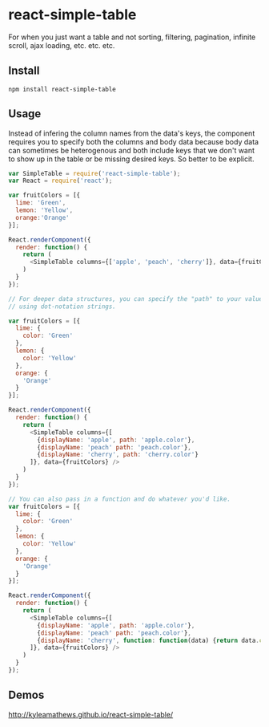 react-simple-table
==================

For when you just want a table and not sorting, filtering, pagination,
infinite scroll, ajax loading, etc. etc. etc.

## Install
`npm install react-simple-table`

## Usage
Instead of infering the column names from the data's keys, the component
requires you to specify both the columns and body data
because body data can sometimes be heterogenous and both include keys
that we don't want to show up in the table or be missing desired keys. So better
to be explicit.

````javascript
var SimpleTable = require('react-simple-table');
var React = require('react');

var fruitColors = [{
  lime: 'Green',
  lemon: 'Yellow',
  orange:'Orange'
}];

React.renderComponent({
  render: function() {
    return (
      <SimpleTable columns={['apple', 'peach', 'cherry']}, data={fruitColors} />
    )
  }
});

// For deeper data structures, you can specify the "path" to your values
// using dot-notation strings.

var fruitColors = [{
  lime: {
    color: 'Green'
  },
  lemon: {
    color: 'Yellow'
  },
  orange: {
    'Orange'
  }
}];

React.renderComponent({
  render: function() {
    return (
      <SimpleTable columns={[
        {displayName: 'apple', path: 'apple.color'},
        {displayName: 'peach' path: 'peach.color'},
        {displayName: 'cherry', path: 'cherry.color'}
      ]}, data={fruitColors} />
    )
  }
});

// You can also pass in a function and do whatever you'd like.
var fruitColors = [{
  lime: {
    color: 'Green'
  },
  lemon: {
    color: 'Yellow'
  },
  orange: {
    'Orange'
  }
}];

React.renderComponent({
  render: function() {
    return (
      <SimpleTable columns={[
        {displayName: 'apple', path: 'apple.color'},
        {displayName: 'peach' path: 'peach.color'},
        {displayName: 'cherry', function: function(data) {return data.cherry.color + " yeah!"}
      ]}, data={fruitColors} />
    )
  }
});
````

## Demos
http://kyleamathews.github.io/react-simple-table/
